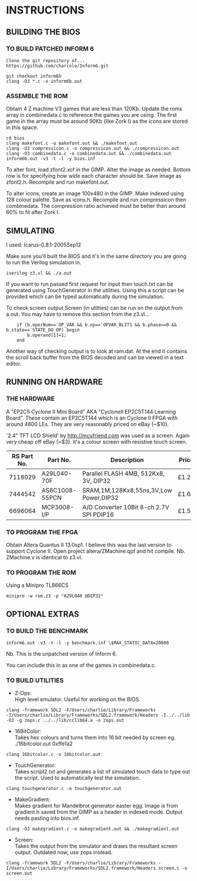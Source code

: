 INSTRUCTIONS
============

## BUILDING THE BIOS


### TO BUILD PATCHED INFORM 6
```
Clone the git repository of...
https://github.com/charcole/Inform6.git

git checkout inform6b
clang -O3 *.c -o inform6b.out
```

### ASSEMBLE THE ROM

Obtain 4 Z machine V3 games that are less than 120Kb. Update the roms array in
combinedata.c to reference the games you are using. The first game in the
array must be around 90Kb (like Zork I) as the icons are stored in this space.
 
```
cd bios
clang makefont.c -o makefont.out && ./makefont.out
clang -O3 compressicon.c -o compressicon.out && ./compressicon.out 
clang -O3 combinedata.c -o combinedata.out && ./combinedata.out
inform6b.out -v3 -t -l -y bios.inf
```

To alter font, load zfont2.xcf in the GIMP. Alter the image as needed. Bottom
row is for specifying how wide each character should be. Save image as
zfont2.h. Recompile and run makefont.out.

To alter icons, create an image 100x480 in the GIMP. Make indexed using 128
colour palette. Save as icons.h. Recompile and run compressicon then
combinedata. The compression ratio achieved must be better than around 60% to
fit after Zork I.


## SIMULATING

I used: Icarus-0.8.1-2005Sep12

Make sure you'll built the BIOS and it's in the same directory you are going
to run the Verilog simulation in.

```
iverilog z3.vl && ./a.out
```

If you want to run passed first request for input then touch.txt can be
generated using TouchGenerator in the utilities. Using this a script can be
provided which can be typed automatically during the simulation.

To check screen output Screen (in utilties) can be run on the output from
a.out. You may have to remove this section from the z3.vl...

```
	if (b.operNum==`OP_VAR && b.op==`OPVAR_BLIT1 && b.phase==0 && b.state==`STATE_DO_OP) begin
		b.operand[1]=1;
	end
```

Another way of checking output is to look at ram.dat. At the end it contains
the scroll back buffer from the BIOS decoded and can be viewed in a text
editor.


## RUNNING ON HARDWARE

### THE HARDWARE

A "EP2C5 Cyclone II Mini Board" AKA "CycloneII EP2C5T144 Learning Board".
These contain an EP2C5T144 which is an Cyclone II FPGA with around 4600 LEs.
They are very reasonably priced on eBay (~$10).

'2.4" TFT LCD Shield' by http://mcufriend.com was used as a screen. Again very
cheap off eBay (~$3). It's a colour screen with resistive touch screen.

| RS Part No.	| Part No.		| Description					| Price |
|---------------|-----------------------|-----------------------------------------------|-------|
| 7118029	| A29L040-70F		| Parallel FLASH 4MB, 512Kx8, 3V, DIP32		| £1.24 |
| 7444542	| AS6C1008-55PCN	| SRAM,1M,128Kx8,55ns,3V,Low Power,DIP32	| £1.65 |
| 6696064	| MCP3008-I/P		| A/D Converter 10Bit 8-ch 2.7V SPI PDIP16	| £1.53 |


### TO PROGRAM THE FPGA

Obtain Altera Quantus II 13.0sp1. I believe this was the last version to
support Cyclone II. Open project altera/ZMachine.qpf and hit compile.
Nb. ZMachine.v is identical to z3.vl.


### TO PROGRAM THE ROM

Using a Minipro TL866CS
```
minipro -w rom.z3 -p "A29L040 @DIP32"
```

## OPTIONAL EXTRAS

### TO BUILD THE BENCHMARK

```
inform6.out -v3 -t -l -y benchmark.inf \$MAX_STATIC_DATA=20000
```

Nb. This is the unpatched version of Inform 6.

You can include this in as one of the games in combinedata.c.


### TO BUILD UTILITIES

* Z-Ops:  
  High level emulator. Useful for working on the BIOS.

```
clang -framework SDL2 -F/Users/charlie/Library/Frameworks
-I/Users/charlie/Library/Frameworks/SDL2.framework/Headers -I../../lib -O3 -g zops.c ../../lib/cclib64.a -o zops.out
```

* 16BitColor:  
  Takes hex colours and turns them into 16 bit needed by screen
eg. ./16bitcolor.out 0xffe1a2
```
clang 16bitcolor.c -o 16bitcolor.out
```

* TouchGenerator:  
  Takes script2.txt and generates a list of simulated touch data
to type out the script. Used to automatically test the simulation.

```
clang touchgenerator.c -o touchgenerator.out
```

* MakeGradient:  
  Makes gradient for Mandelbrot generator easter egg. Image is
from gradient.h saved from the GIMP as a header in indexed mode. Output needs
pasting into bios.inf.

```
clang -O3 makegradient.c -o makegradient.out && ./makegradient.out
```

* Screen:  
  Takes the output from the simulator and draws the resultant screen
output. Outdated now, use zops instead.

```
clang -framework SDL2 -F/Users/charlie/Library/Frameworks -I/Users/charlie/Library/Frameworks/SDL2.framework/Headers screen.c -o screen.out
```
